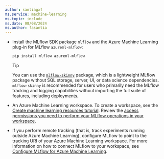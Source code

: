 ```yaml
---
author: santiagxf
ms.service: machine-learning
ms.topic: include
ms.date: 08/08/2024
ms.author: fasantia
---
```


- Install the MLflow SDK package `mlflow` and the Azure Machine Learning plug-in for MLflow `azureml-mlflow`: 

   ```bash
   pip install mlflow azureml-mlflow
   ```
    
   > [!TIP]
   > You can use the [`mlflow-skinny`](https://github.com/mlflow/mlflow/blob/master/README_SKINNY.rst) package, which is a lightweight MLflow package without SQL storage, server, UI, or data science dependencies. `mlflow-skinny` is recommended for users who primarily need the MLflow tracking and logging capabilities without importing the full suite of features, including deployments.

- An Azure Machine Learning workspace. To create a workspace, see the [Create machine learning resources tutorial](../quickstart-create-resources.md). Review the [access permissions you need to perform your MLflow operations in your workspace](../how-to-assign-roles.md#mlflow-operations).

- If you perform remote tracking (that is, track experiments running outside Azure Machine Learning), configure MLflow to point to the tracking URI of your Azure Machine Learning workspace. For more information on how to connect MLflow to your workspace, see [Configure MLflow for Azure Machine Learning](../how-to-use-mlflow-configure-tracking.md).
